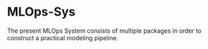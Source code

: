 # MLOps-Sys
The present MLOps System consists of multiple packages in order to construct a practical modeling pipeline.
